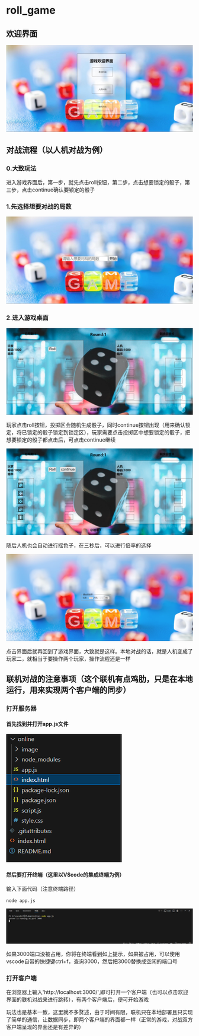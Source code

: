 # roll_game

## 欢迎界面

![](./image/欢迎界面.jpg)

## 对战流程（以人机对战为例）

### 0.大致玩法

进入游戏界面后，第一步，就先点击roll按钮，第二步，点击想要锁定的骰子，第三步，点击continue确认要锁定的骰子

### 1.先选择想要对战的局数

![](.\image\1.jpg)

### 2.进入游戏桌面

![](.\image\2.jpg)

玩家点击roll按钮，投掷区会随机生成骰子，同时continue按钮出现（用来确认锁定，将已锁定的骰子锁定到锁定区），玩家需要点击投掷区中想要锁定的骰子，把想要锁定的骰子都点击后，可点击continue继续

![](.\image\3.png)

随后人机也会自动进行摇色子，在三秒后，可以进行倍率的选择

![](.\image\4.png)

点击界面后就再回到了游戏界面，大致就是这样。本地对战的话，就是人机变成了玩家二，就相当于要操作两个玩家，操作流程还是一样

## 联机对战的注意事项（这个联机有点鸡肋，只是在本地运行，用来实现两个客户端的同步）

### 打开服务器

#### 首先找到并打开app.js文件





![](.\image\6.png)

#### 然后要打开终端（这里以VScode的集成终端为例）

输入下面代码（注意终端路径）

```
node app.js
```

![](.\image\5.png)

如果3000端口没被占用，你将在终端看到如上提示，如果被占用，可以使用vscode自带的快捷键ctrl+f，查询3000，然后把3000替换成空闲的端口号

### 打开客户端

在浏览器上输入'http://localhost:3000/',即可打开一个客户端（也可以点击欢迎界面的联机对战来进行跳转），有两个客户端后，便可开始游戏

玩法也是基本一致，这里就不多赘述，由于时间有限，联机只在本地部署且只实现了简单的通信，让数据同步，即两个客户端的界面都一样（正常的游戏，对战双方客户端呈现的界面还是有差异的）

